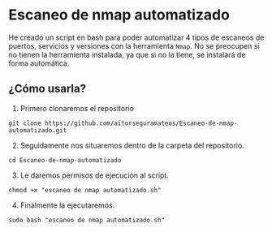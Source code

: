 # Escaneo de nmap automatizado

He creado un script en bash para poder automatizar 4 tipos de escaneos de puertos, servicios y versiones con la herramienta `Nmap`. No se preocupen si no tienen la herramienta instalada, ya que si no la tiene, se instalará de forma automática.

¿Cómo usarla?
----------------
1. Primero clonaremos el repositorio
```
git clone https://github.com/aitorseguramateos/Escaneo-de-nmap-automatizado.git
```

2. Seguidamente nos situaremos dentro de la carpeta del repositorio.
```
cd Escaneo-de-nmap-automatizado
```

3. Le daremos permisos de ejecución al script.
```
chmod +x "escaneo de nmap automatizado.sh"
```

4. Finalmente la ejecutaremos.
```
sudo bash "escaneo de nmap automatizado.sh"
```
